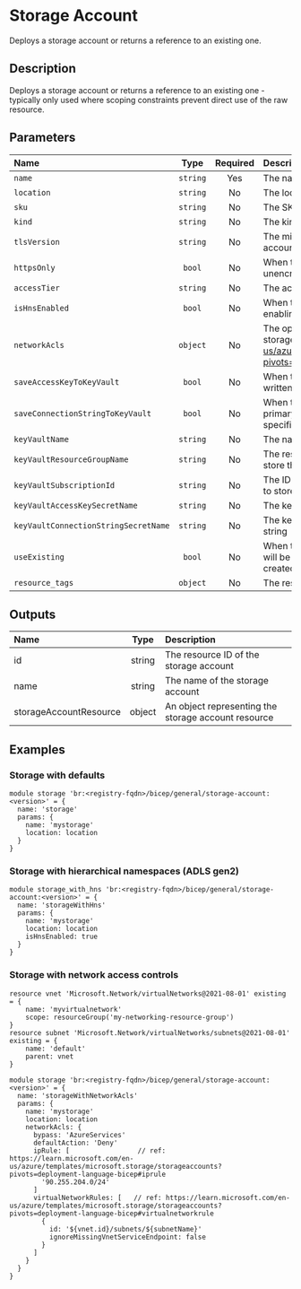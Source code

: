 # Storage Account

Deploys a storage account or returns a reference to an existing one.

## Description

Deploys a storage account or returns a reference to an existing one - typically only used where scoping constraints prevent direct use of the raw resource.

## Parameters

| Name                                 | Type     | Required | Description                                                                                                                                                                                                  |
| :----------------------------------- | :------: | :------: | :----------------------------------------------------------------------------------------------------------------------------------------------------------------------------------------------------------- |
| `name`                               | `string` | Yes      | The name of the storage account                                                                                                                                                                              |
| `location`                           | `string` | No       | The location of the storage account                                                                                                                                                                          |
| `sku`                                | `string` | No       | The SKU of the storage account                                                                                                                                                                               |
| `kind`                               | `string` | No       | The kind of the storage account                                                                                                                                                                              |
| `tlsVersion`                         | `string` | No       | The minimum TLS version required by the storage account                                                                                                                                                      |
| `httpsOnly`                          | `bool`   | No       | When true, disables access to the storage account via unencrypted HTTP connections                                                                                                                           |
| `accessTier`                         | `string` | No       | The access tier of the storage account                                                                                                                                                                       |
| `isHnsEnabled`                       | `bool`   | No       | When true, enables Hierarchical Namespace feature, i.e. enabling Azure Data Lake Storage Gen2 capabilities                                                                                                   |
| `networkAcls`                        | `object` | No       | The optional network rules securing access to the storage account (ref: https://learn.microsoft.com/en-us/azure/templates/microsoft.storage/storageaccounts?pivots=deployment-language-bicep#networkruleset) |
| `saveAccessKeyToKeyVault`            | `bool`   | No       | When true, the primary storage access key will be written to the specified key vault                                                                                                                         |
| `saveConnectionStringToKeyVault`     | `bool`   | No       | When true, the default connection string using the primary storage access key will be written to the specified key vault                                                                                     |
| `keyVaultName`                       | `string` | No       | The name of the key vault used to store the access key                                                                                                                                                       |
| `keyVaultResourceGroupName`          | `string` | No       | The resource group containing the key vault used to store the access key                                                                                                                                     |
| `keyVaultSubscriptionId`             | `string` | No       | The ID of the subscription containing the key vault used to store the access key                                                                                                                             |
| `keyVaultAccessKeySecretName`        | `string` | No       | The key vault secret name used to store the access key                                                                                                                                                       |
| `keyVaultConnectionStringSecretName` | `string` | No       | The key vault secret name used to store the connection string                                                                                                                                                |
| `useExisting`                        | `bool`   | No       | When true, the details of an existing storage account will be returned; When false, the storage account is created/updated                                                                                   |
| `resource_tags`                      | `object` | No       | The resource tags applied to resources                                                                                                                                                                       |

## Outputs

| Name                   | Type   | Description                                         |
| :--------------------- | :----: | :-------------------------------------------------- |
| id                     | string | The resource ID of the storage account              |
| name                   | string | The name of the storage account                     |
| storageAccountResource | object | An object representing the storage account resource |

## Examples

### Storage with defaults

```bicep
module storage 'br:<registry-fqdn>/bicep/general/storage-account:<version>' = {
  name: 'storage'
  params: {
    name: 'mystorage'
    location: location
  }
}
```

### Storage with hierarchical namespaces (ADLS gen2)

```bicep
module storage_with_hns 'br:<registry-fqdn>/bicep/general/storage-account:<version>' = {
  name: 'storageWithHns'
  params: {
    name: 'mystorage'
    location: location
    isHnsEnabled: true
  }
}
```

### Storage with network access controls

```bicep
resource vnet 'Microsoft.Network/virtualNetworks@2021-08-01' existing = {
    name: 'myvirtualnetwork'
    scope: resourceGroup('my-networking-resource-group')
}
resource subnet 'Microsoft.Network/virtualNetworks/subnets@2021-08-01' existing = {
    name: 'default'
    parent: vnet
}

module storage 'br:<registry-fqdn>/bicep/general/storage-account:<version>' = {
  name: 'storageWithNetworkAcls'
  params: {
    name: 'mystorage'
    location: location
    networkAcls: {
      bypass: 'AzureServices'
      defaultAction: 'Deny'
      ipRule: [                 // ref: https://learn.microsoft.com/en-us/azure/templates/microsoft.storage/storageaccounts?pivots=deployment-language-bicep#iprule
        '90.255.204.0/24'
      ]
      virtualNetworkRules: [   // ref: https://learn.microsoft.com/en-us/azure/templates/microsoft.storage/storageaccounts?pivots=deployment-language-bicep#virtualnetworkrule
        {
          id: '${vnet.id}/subnets/${subnetName}'
          ignoreMissingVnetServiceEndpoint: false
        }
      ]
    }
  }
}
```